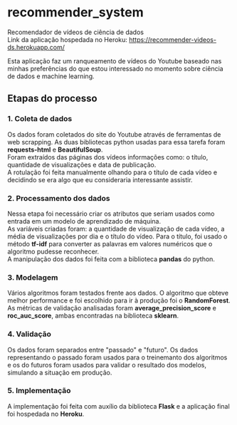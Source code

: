 # recommender_system
Recomendador de vídeos de ciência de dados<br>
Link da aplicação hospedada no Heroku: https://recommender-videos-ds.herokuapp.com/

Esta aplicação faz um ranqueamento de vídeos do Youtube baseado nas minhas preferências do que estou interessado no momento sobre ciência de dados e machine learning.

## Etapas do processo
### 1. Coleta de dados
Os dados foram coletados do site do Youtube através de ferramentas de web scrapping. As duas bibliotecas python usadas para  essa tarefa foram **requests-html** e **BeautifulSoup**.<br>
Foram extraídos das páginas dos vídeos informações como: o título, quantidade de visualizações e data de publicação.<br>
A rotulação foi feita manualmente olhando para o título de cada vídeo e decidindo se era algo que eu consideraria interessante assistir.

### 2. Processamento dos dados
Nessa etapa foi necessário criar os atributos que seriam usados como entrada em um modelo de aprendizado de máquina.<br>
As variáveis criadas foram: a quantidade de visualização de cada vídeo, a média de visualizações por dia e o título do vídeo. Para o título, foi usado o método **tf-idf** para converter as palavras em valores numéricos que o algoritmo pudesse reconhecer.<br>
A manipulação dos dados foi feita com a biblioteca **pandas** do python.

### 3. Modelagem
Vários algoritmos foram testados frente aos dados. O algoritmo que obteve melhor performance e foi escolhido para ir à produção foi o **RandomForest**.<br>
As métricas de validação analisadas foram **average_precision_score** e **roc_auc_score**, ambas encontradas na biblioteca **sklearn**.

### 4. Validação
Os dados foram separados entre "passado" e "futuro". Os dados representando o passado foram usados para o treinemanto dos algoritmos e os do futuros foram usados para validar o resultado dos modelos, simulando a situação em produção.

### 5. Implementação
A implementação foi feita com auxílio da biblioteca **Flask** e a aplicação final foi hospedada no **Heroku**.
